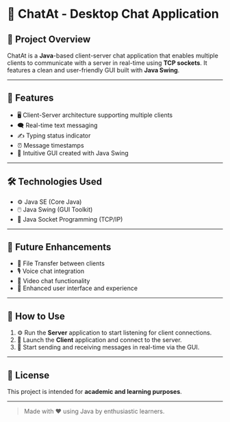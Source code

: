 # 💬 ChatAt - Desktop Chat Application



## 📖 Project Overview

ChatAt is a **Java**-based client-server chat application that enables multiple clients to communicate with a server in real-time using **TCP sockets**.
It features a clean and user-friendly GUI built with **Java Swing**.

---

## 🌟 Features

- 🖥️ Client-Server architecture supporting multiple clients  
- 🗨️ Real-time text messaging  
- ✍️ Typing status indicator  
- ⏰ Message timestamps  
- 🎨 Intuitive GUI created with Java Swing  

---

## 🛠️ Technologies Used

- ⚙️ Java SE (Core Java)  
- 🖱️ Java Swing (GUI Toolkit)  
- 🔗 Java Socket Programming (TCP/IP)  

---

## 🚀 Future Enhancements

- 📁 File Transfer between clients  
- 🎙️ Voice chat integration  
- 🎥 Video chat functionality  
- 🎨 Enhanced user interface and experience  

---

## 📝 How to Use

1. ⚙️ Run the **Server** application to start listening for client connections.  
2. 🔌 Launch the **Client** application and connect to the server.  
3. 💬 Start sending and receiving messages in real-time via the GUI.

---


## 📄 License

This project is intended for **academic and learning purposes**.

---

> Made with ❤️ using Java by enthusiastic learners.

